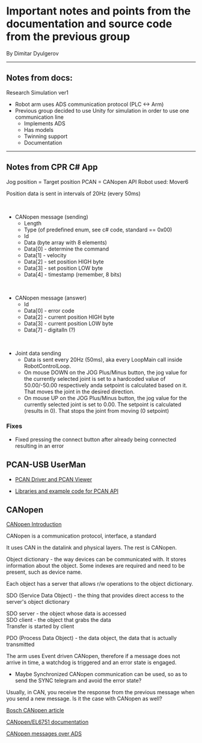 # Important notes and points from the documentation and source code from the previous group

By Dimitar Dyulgerov

---

## Notes from docs:

Research Simulation ver1
- Robot arm uses ADS communication protocol (PLC <-> Arm)
- Previous group decided to use Unity for simulation in order to use one communication line
    - Implements ADS
    - Has models
    - Twinning support
    - Documentation

---

## Notes from CPR C# App

Jog position = Target position
PCAN = CANopen API
Robot used: Mover6

Position data is sent in intervals of 20Hz (every 50ms)

<br>

- CANopen message (sending)
    - Length
    - Type (of predefined enum, see c# code, standard == 0x00)
    - Id
    - Data (byte array with 8 elements)
    - Data[0] - determine the command
    - Data[1] - velocity
    - Data[2] - set position HIGH byte
    - Data[3] - set position LOW byte
    - Data[4] - timestamp (remember, 8 bits)
    
<br>

- CANopen message (answer)
    - Id
    - Data[0] - error code
    - Data[2] - current position HIGH byte
    - Data[3] - current position LOW byte
    - Data[7] - digitalIn (?)

<br>

- Joint data sending
    - Data is sent every 20Hz (50ms), aka every LoopMain call inside RobotControlLoop.
    - On mouse DOWN on the JOG Plus/Minus button, the jog value for the currently selected joint is set to a hardcoded value of 50.00/-50.00 respectively anda  setpoint is calculated based on it. That moves the joint in the desired direction.
    - On mouse UP on the JOG Plus/Minus button, the jog value for the currently selected joint is set to 0.00. The setpoint is calculated (results in 0). That stops the joint from moving (0 setpoint) 

### Fixes
- Fixed pressing the connect button after already being connected resulting in an error

## PCAN-USB UserMan

- [PCAN Driver and PCAN Viewer](http://www.peak-system.com/quick/DL-Driver-E)

- [Libraries and example code for PCAN API](www.peak-system.com/quick/DL-Develop-E)


## CANopen

[CANopen Introduction](https://www.ni.com/nl-nl/innovations/white-papers/13/the-basics-of-canopen.html)

CANopen is a communication protocol, interface, a standard

It uses CAN in the datalink and physical layers. The rest is CANopen.

Object dictionary - the way devices can be communicated with. It stores information about the object. Some indexes are required and need to be present, such as device name.

Each object has a server that allows r/w operations to the object dictionary.

SDO (Service Data Object) - the thing that provides direct access to the server's  object dictionary

SDO server - the object whose data is accessed<br>
SDO client - the object that grabs the data<br>
Transfer is started by client

PDO (Process Data Object) - the data object, the data that is actually transmitted

The arm uses Event driven CANopen, therefore if a message does not arrive in time, a watchdog is triggered and an error state is engaged.
- Maybe Synchronized CANopen communication can be used, so as to send the SYNC telegram and avoid the error state?


Usually, in CAN, you receive the response from the previous message when you send a new message. Is it the case with CANopen as well?

[Bosch CANopen article](https://infosys.beckhoff.com/english.php?content=../content/1033/tcsystemmanager/1092789003.html&id=7873477876248720016)

[CANopen/EL6751 documentation](https://infosys.beckhoff.com/english.php?content=../content/1033/el6751/2519193099.html&id=6820221820248492542)

[CANopen messages over ADS](https://infosys.beckhoff.com/english.php?content=../content/1033/el6751/5222346763.html&id=)